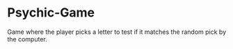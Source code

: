 # Psychic-Game
Game where the player picks a letter to test if it matches the random pick by the computer.
